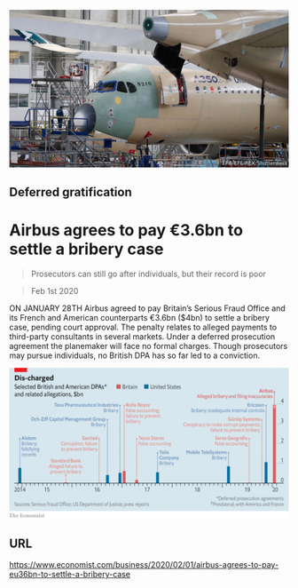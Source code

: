 ![](./images/20200201_WBP505.jpg)

## Deferred gratification

# Airbus agrees to pay €3.6bn to settle a bribery case

> Prosecutors can still go after individuals, but their record is poor

> Feb 1st 2020

ON JANUARY 28TH Airbus agreed to pay Britain’s Serious Fraud Office and its French and American counterparts €3.6bn ($4bn) to settle a bribery case, pending court approval. The penalty relates to alleged payments to third-party consultants in several markets. Under a deferred prosecution agreement the planemaker will face no formal charges. Though prosecutors may pursue individuals, no British DPA has so far led to a conviction.



![](./images/20200201_WBC312_0.png)

## URL

https://www.economist.com/business/2020/02/01/airbus-agrees-to-pay-eu36bn-to-settle-a-bribery-case
